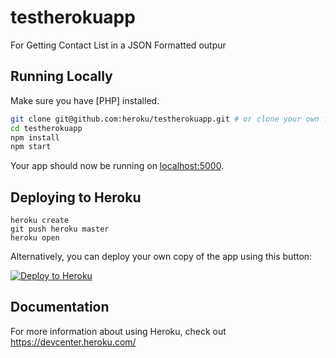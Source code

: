 # testherokuapp
For Getting Contact List in a JSON Formatted outpur

## Running Locally

Make sure you have [PHP] installed.

```sh
git clone git@github.com:heroku/testherokuapp.git # or clone your own fork
cd testherokuapp
npm install
npm start
```

Your app should now be running on [localhost:5000](http://localhost:5000/).

## Deploying to Heroku

```
heroku create
git push heroku master
heroku open
```

Alternatively, you can deploy your own copy of the app using this button:

[![Deploy to Heroku](https://www.herokucdn.com/deploy/button.png)](https://heroku.com/deploy)

## Documentation

For more information about using Heroku, check out https://devcenter.heroku.com/
